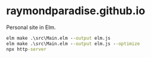 # raymondparadise.github.io
Personal site in Elm.

```cmd
elm make .\src\Main.elm --output elm.js
elm make .\src\Main.elm --output elm.js --optimize
npx http-server
```